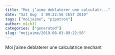 ```yaml
---
title: "Moi j’aime deblaterer une calculatr..."
date: "Sat Aug  3 09:22:56 CEST 2019"
tags: ["moijaime", "pipotron"]
author: m1ch3l
categories: ["generated"]
slug: "moijaime/2019-08-03-09:22:56"
---
```


Moi j’aime deblaterer une calculatrice mechant
